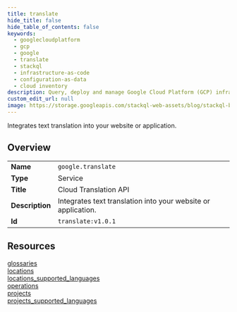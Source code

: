 ```yaml
---
title: translate
hide_title: false
hide_table_of_contents: false
keywords:
  - googlecloudplatform
  - gcp
  - google
  - translate
  - stackql
  - infrastructure-as-code
  - configuration-as-data
  - cloud inventory
description: Query, deploy and manage Google Cloud Platform (GCP) infrastructure and resources using SQL
custom_edit_url: null
image: https://storage.googleapis.com/stackql-web-assets/blog/stackql-blog-post-featured-image.png
---
```

Integrates text translation into your website or application.  
    

## Overview
<table><tbody>
<tr><td><b>Name</b></td><td><code>google.translate</code></td></tr>
<tr><td><b>Type</b></td><td>Service</td></tr>
<tr><td><b>Title</b></td><td>Cloud Translation API</td></tr>
<tr><td><b>Description</b></td><td>Integrates text translation into your website or application.</td></tr>
<tr><td><b>Id</b></td><td><code>translate:v1.0.1</code></td></tr>
</tbody></table>

## Resources
<div class="row">
<div class="providerDocColumn">
<a href="/providers/google/translate/glossaries/">glossaries</a><br />
<a href="/providers/google/translate/locations/">locations</a><br />
<a href="/providers/google/translate/locations_supported_languages/">locations_supported_languages</a><br />
</div>
<div class="providerDocColumn">
<a href="/providers/google/translate/operations/">operations</a><br />
<a href="/providers/google/translate/projects/">projects</a><br />
<a href="/providers/google/translate/projects_supported_languages/">projects_supported_languages</a><br />
</div>
</div>

